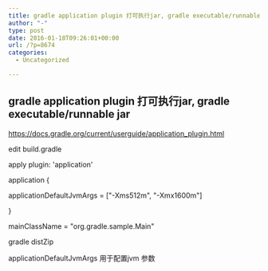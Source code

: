 ```yaml
---
title: gradle application plugin 打可执行jar, gradle executable/runnable jar
author: "-"
type: post
date: 2016-01-18T09:26:01+00:00
url: /?p=8674
categories:
  - Uncategorized

---
```

## gradle application plugin 打可执行jar, gradle executable/runnable jar
https://docs.gradle.org/current/userguide/application_plugin.html

edit build.gradle

apply plugin: 'application'
  
application {
      
applicationDefaultJvmArgs = ["-Xms512m", "-Xmx1600m"]
  
}
  
mainClassName = "org.gradle.sample.Main"

gradle distZip

applicationDefaultJvmArgs 用于配置jvm 参数
